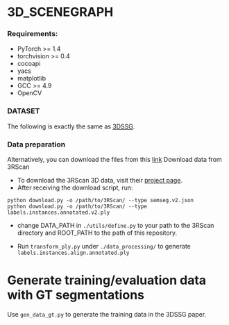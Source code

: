 # 3D_SCENEGRAPH

### Requirements:
- PyTorch >= 1.4
- torchvision >= 0.4
- cocoapi
- yacs
- matplotlib
- GCC >= 4.9
- OpenCV

### DATASET
The following is exactly the same as [3DSSG](https://github.com/ShunChengWu/3DSSG/blob/master/data_processing/README.md).

### Data preparation

Alternatively, you can download the files from this [link](https://drive.google.com/file/d/1V_QIDvu1fZqKkjP2Kg41HNCjX8TPfH6u/view?usp=sharing)
Download data from 3RScan
* To download the 3RScan 3D data, visit their [project page](https://waldjohannau.github.io/RIO).
* After receiving the download script, run:
```
python download.py -o /path/to/3RScan/ --type semseg.v2.json
python download.py -o /path/to/3RScan/ --type labels.instances.annotated.v2.ply
``` 

* change DATA_PATH in `./utils/define.py` to your path to the 3RScan directory and ROOT_PATH to the path of this repository.

* Run `transform_ply.py` under `./data_processing/` to generate `labels.instances.align.annotated.ply`

# Generate training/evaluation data with GT segmentations
Use `gen_data_gt.py` to generate the training data in the 3DSSG paper.


[3rscan]: https://waldjohannau.github.io/RIO/
